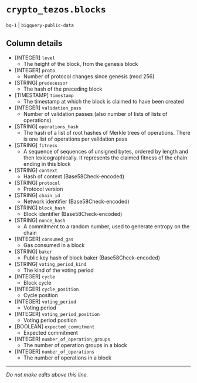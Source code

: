 # `crypto_tezos.blocks`
`bq-1` | `bigquery-public-data`

## Column details
* [INTEGER]   `level`
  - The height of the block, from the genesis block
* [INTEGER]   `proto`
  - Number of protocol changes since genesis (mod 256)
* [STRING]    `predecessor`
  - The hash of the preceding block
* [TIMESTAMP] `timestamp`
  - The timestamp at which the block is claimed to have been created
* [INTEGER]   `validation_pass`
  - Number of validation passes (also number of lists of lists of operations)
* [STRING]    `operations_hash`
  - The hash of a list of root hashes of Merkle trees of operations. There is one list of operations per validation pass
* [STRING]    `fitness`
  - A sequence of sequences of unsigned bytes, ordered by length and then lexicographically. It represents the claimed fitness of the chain ending in this block
* [STRING]    `context`
  - Hash of context (Base58Check-encoded)
* [STRING]    `protocol`
  - Protocol version
* [STRING]    `chain_id`
  - Network identifier (Base58Check-encoded)
* [STRING]    `block_hash`
  - Block identifier (Base58Check-encoded)
* [STRING]    `nonce_hash`
  - A commitment to a random number, used to generate entropy on the chain
* [INTEGER]   `consumed_gas`
  - Gas consumed in a block
* [STRING]    `baker`
  - Public key hash of block baker (Base58Check-encoded)
* [STRING]    `voting_period_kind`
  - The kind of the voting period
* [INTEGER]   `cycle`
  - Block cycle
* [INTEGER]   `cycle_position`
  - Cycle position
* [INTEGER]   `voting_period`
  - Voting period
* [INTEGER]   `voting_period_position`
  - Voting period position
* [BOOLEAN]   `expected_commitment`
  - Expected commitment
* [INTEGER]   `number_of_operation_groups`
  - The number of operation groups in a block
* [INTEGER]   `number_of_operations`
  - The number of operations in a block

-------------------------------------------------------------------------------
*Do not make edits above this line.*
